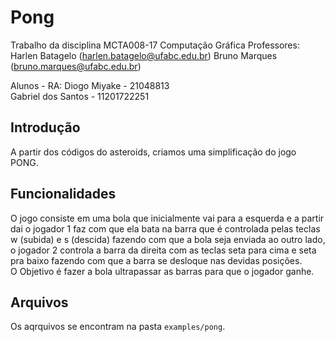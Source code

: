 # Pong
Trabalho da disciplina MCTA008-17 Computação Gráfica
Professores:  
Harlen Batagelo (harlen.batagelo@ufabc.edu.br)
Bruno Marques (bruno.marques@ufabc.edu.br)

Alunos - RA: 
Diogo Miyake - 21048813  
Gabriel dos Santos - 11201722251  
## Introdução
A partir dos códigos do asteroids, criamos uma simplificação do jogo PONG.

## Funcionalidades
O jogo consiste em uma bola que inicialmente vai para a esquerda e a partir dai o jogador 1 faz com que ela bata na barra que é controlada pelas teclas w (subida) e s (descida) fazendo com que a bola seja enviada ao outro lado, o jogador 2 controla a barra da direita com as teclas seta para cima e seta pra baixo fazendo com que a barra se desloque nas devidas posições.  
O Objetivo é fazer a bola ultrapassar as barras para que o jogador ganhe. 

## Arquivos 
Os aqrquivos se encontram na pasta `examples/pong`. 
